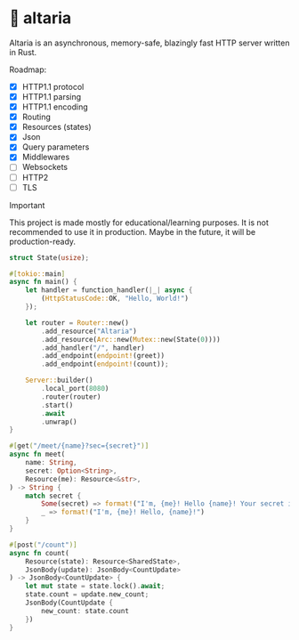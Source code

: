 # 🌌️ altaria

Altaria is an asynchronous, memory-safe, blazingly fast HTTP server written in Rust.

Roadmap:
- [x] HTTP1.1 protocol
- [x] HTTP1.1 parsing
- [x] HTTP1.1 encoding
- [x] Routing
- [x] Resources (states)
- [x] Json
- [x] Query parameters
- [x] Middlewares
- [ ] Websockets
- [ ] HTTP2
- [ ] TLS

> [!IMPORTANT]  
> This project is made mostly for educational/learning purposes. It is not recommended to use it in production. Maybe in the future, it will be production-ready.

```rust
struct State(usize);

#[tokio::main]
async fn main() {
    let handler = function_handler(|_| async {
        (HttpStatusCode::OK, "Hello, World!")
    });

    let router = Router::new()
        .add_resource("Altaria")
        .add_resource(Arc::new(Mutex::new(State(0))))
        .add_handler("/", handler)
        .add_endpoint(endpoint!(greet))
        .add_endpoint(endpoint!(count));

    Server::builder()
        .local_port(8080)
        .router(router)
        .start()
        .await
        .unwrap()
}

#[get("/meet/{name}?sec={secret}")]
async fn meet(
    name: String,
    secret: Option<String>,
    Resource(me): Resource<&str>,
) -> String {
    match secret {
        Some(secret) => format!("I'm, {me}! Hello {name}! Your secret is {secret}"),
        _ => format!("I'm, {me}! Hello, {name}!")
    }
}

#[post("/count")]
async fn count(
    Resource(state): Resource<SharedState>,
    JsonBody(update): JsonBody<CountUpdate>
) -> JsonBody<CountUpdate> {
    let mut state = state.lock().await;
    state.count = update.new_count;
    JsonBody(CountUpdate {
        new_count: state.count
    })
}
```

